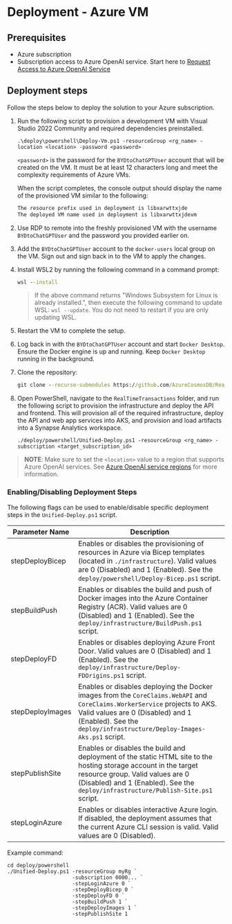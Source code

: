 # Deployment - Azure VM

## Prerequisites

- Azure subscription
- Subscription access to Azure OpenAI service. Start here to [Request Access to Azure OpenAI Service](https://customervoice.microsoft.com/Pages/ResponsePage.aspx?id=v4j5cvGGr0GRqy180BHbR7en2Ais5pxKtso_Pz4b1_xUOFA5Qk1UWDRBMjg0WFhPMkIzTzhKQ1dWNyQlQCN0PWcu)

## Deployment steps

Follow the steps below to deploy the solution to your Azure subscription.

1. Run the following script to provision a development VM with Visual Studio 2022 Community and required dependencies preinstalled.

    ```pwsh
    .\deploy\powershell\Deploy-Vm.ps1 -resourceGroup <rg_name> -location <location> -password <password>
    ```

    `<password>` is the password for the `BYDtoChatGPTUser` account that will be created on the VM. It must be at least 12 characters long and meet the complexity requirements of Azure VMs.

    When the script completes, the console output should display the name of the provisioned VM similar to the following:

    ```txt
    The resource prefix used in deployment is libxarwttxjde
    The deployed VM name used in deployment is libxarwttxjdevm
    ```

1. Use RDP to remote into the freshly provisioned VM with the username `BYDtoChatGPTUser` and the password you provided earlier on.  

1. Add the `BYDtoChatGPTUser` account to the `docker-users` local group on the VM. Sign out and sign back in to the VM to apply the changes.

1. Install WSL2 by running the following command in a command prompt:

    ```cmd
    wsl --install
    ```

    > If the above command returns "Windows Subsystem for Linux is already installed.", then execute the following command to update WSL: `wsl --update`. You do not need to restart if you are only updating WSL.

1. Restart the VM to complete the setup.

1. Log back in with the `BYDtoChatGPTUser` account and start `Docker Desktop`. Ensure the Docker engine is up and running. Keep `Docker Desktop` running in the background.

1. Clone the repository:

    ```cmd
    git clone --recurse-submodules https://github.com/AzureCosmosDB/RealTimeTransactions.git
    ```

1. Open PowerShell, navigate to the `RealTimeTransactions` folder, and run the following script to provision the infrastructure and deploy the API and frontend. This will provision all of the required infrastructure, deploy the API and web app services into AKS, and provision and load artifacts into a Synapse Analytics workspace.

    ```pwsh
    ./deploy/powershell/Unified-Deploy.ps1 -resourceGroup <rg_name> -subscription <target_subscription_id>
    ```

>**NOTE**: Make sure to set the `<location>` value to a region that supports Azure OpenAI services.  See [Azure OpenAI service regions](https://azure.microsoft.com/en-us/explore/global-infrastructure/products-by-region/?products=cognitive-services&regions=all) for more information.

### Enabling/Disabling Deployment Steps

The following flags can be used to enable/disable specific deployment steps in the `Unified-Deploy.ps1` script.

| Parameter Name | Description |
|----------------|-------------|
| stepDeployBicep | Enables or disables the provisioning of resources in Azure via Bicep templates (located in `./infrastructure`). Valid values are 0 (Disabled) and 1 (Enabled). See the `deploy/powershell/Deploy-Bicep.ps1` script.
| stepBuildPush | Enables or disables the build and push of Docker images into the Azure Container Registry (ACR). Valid values are 0 (Disabled) and 1 (Enabled). See the `deploy/infrastructure/BuildPush.ps1` script.
| stepDeployFD | Enables or disables deploying Azure Front Door. Valid values are 0 (Disabled) and 1 (Enabled). See the `deploy/infrastructure/Deploy-FDOrigins.ps1` script.
| stepDeployImages | Enables or disables deploying the Docker images from the `CoreClaims.WebAPI` and `CoreClaims.WorkerService` projects to AKS. Valid values are 0 (Disabled) and 1 (Enabled). See the `deploy/infrastructure/Deploy-Images-Aks.ps1` script.
| stepPublishSite | Enables or disables the build and deployment of the static HTML site to the hosting storage account in the target resource group. Valid values are 0 (Disabled) and 1 (Enabled). See the `deploy/infrastructure/Publish-Site.ps1` script.
| stepLoginAzure | Enables or disables interactive Azure login. If disabled, the deployment assumes that the current Azure CLI session is valid. Valid values are 0 (Disabled).

Example command:

```pwsh
cd deploy/powershell
./Unified-Deploy.ps1 -resourceGroup myRg `
                     -subscription 0000... `
                     -stepLoginAzure 0 `
                     -stepDeployBicep 0 `
                     -stepDeployFD 0 `
                     -stepBuildPush 1 `
                     -stepDeployImages 1 `
                     -stepPublishSite 1
```
